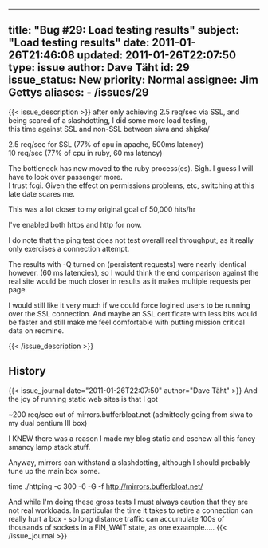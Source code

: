 
---
title: "Bug #29: Load testing results"
subject: "Load testing results"
date: 2011-01-26T21:46:08
updated: 2011-01-26T22:07:50
type: issue
author: Dave Täht
id: 29
issue_status: New
priority: Normal
assignee: Jim Gettys
aliases:
    - /issues/29
---

{{< issue_description >}}
after only achieving 2.5 req/sec via SSL, and being scared of a
slashdotting, I did some more load testing,\
this time against SSL and non-SSL between siwa and shipka/

2.5 req/sec for SSL (77% of cpu in apache, 500ms latency)\
10 req/sec (77% of cpu in ruby, 60 ms latency)

The bottleneck has now moved to the ruby process(es). Sigh. I guess I
will have to look over passenger more.\
I trust fcgi. Given the effect on permissions problems, etc, switching
at this late date scares me.

This was a lot closer to my original goal of 50,000 hits/hr

I've enabled both https and http for now.

I do note that the ping test does not test overall real throughput, as
it really only exercises a connection attempt.

The results with -Q turned on (persistent requests) were nearly
identical however. (60 ms latencies), so I would think the end
comparison against the real site would be much closer in results as it
makes multiple requests per page.

I would still like it very much if we could force logined users to be
running over the SSL connection. And maybe an SSL certificate with less
bits would be faster and still make me feel comfortable with putting
mission critical data on redmine.


{{< /issue_description >}}

## History
{{< issue_journal date="2011-01-26T22:07:50" author="Dave Täht" >}}
And the joy of running static web sites is that I got

\~200 req/sec out of mirrors.bufferbloat.net (admittedly going from siwa
to my dual pentium III box)

I KNEW there was a reason I made my blog static and eschew all this
fancy smancy lamp stack stuff.

Anyway, mirrors can withstand a slashdotting, although I should probably
tune up the main box some.

time ./httping -c 300 -6 -G -f http://mirrors.bufferbloat.net/

And while I'm doing these gross tests I must always caution that they
are not real workloads. In particular the time it takes to retire a
connection can really hurt a box - so long distance traffic can
accumulate 100s of thousands of sockets in a FIN\_WAIT state, as one
exaample.....
{{< /issue_journal >}}


